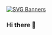 [![SVG Banners](https://svg-banners.vercel.app/api?type=textBox&text1=UJWAL%20KUMAR%20YADAV%20&width=800&height=300)](https://ujwal-yadav.github.io/personalwebsite/)
### Hi there 👋
